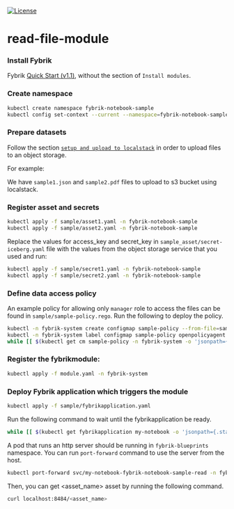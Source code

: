 [![License](https://img.shields.io/badge/License-Apache%202.0-blue.svg)](https://opensource.org/licenses/Apache-2.0)

# read-file-module

### Install Fybrik
Fybrik [Quick Start (v1.1)](https://fybrik.io/v1.1/get-started/quickstart/), without the section of `Install modules`.

### Create namespace
```bash
kubectl create namespace fybrik-notebook-sample
kubectl config set-context --current --namespace=fybrik-notebook-sample
```

### Prepare datasets
Follow the section [`setup and upload to localstack`](https://fybrik.io/v0.6/samples/notebook/#prepare-a-dataset-to-be-accessed-by-the-notebook) in order to upload files to an object storage.

For example:

We have `sample1.json` and `sample2.pdf` files to upload to s3 bucket using localstack.

### Register asset and secrets
```bash
kubectl apply -f sample/asset1.yaml -n fybrik-notebook-sample
kubectl apply -f sample/asset2.yaml -n fybrik-notebook-sample
```
Replace the values for access_key and secret_key in `sample_asset/secret-iceberg.yaml` file with the values from the object storage service that you used and run:
```bash
kubectl apply -f sample/secret1.yaml -n fybrik-notebook-sample
kubectl apply -f sample/secret2.yaml -n fybrik-notebook-sample
```

### Define data access policy
An example policy for allowing only `manager` role to access the files can be found in `sample/sample-policy.rego`. Run the following to deploy the policy.
```bash
kubectl -n fybrik-system create configmap sample-policy --from-file=sample/sample-policy.rego
kubectl -n fybrik-system label configmap sample-policy openpolicyagent.org/policy=rego
while [[ $(kubectl get cm sample-policy -n fybrik-system -o 'jsonpath={.metadata.annotations.openpolicyagent\.org/policy-status}') != '{"status":"ok"}' ]]; do echo "waiting for policy to be applied" && sleep 5; done
```

### Register the fybrikmodule:

```bash
kubectl apply -f module.yaml -n fybrik-system
```

### Deploy Fybrik application which triggers the module
```bash
kubectl apply -f sample/fybrikapplication.yaml
```
Run the following command to wait until the fybrikapplication be ready.
```bash
while [[ $(kubectl get fybrikapplication my-notebook -o 'jsonpath={.status.ready}') != "true" ]]; do echo "waiting for FybrikApplication" && sleep 5; done
```

A pod that runs an http server should be running in `fybrik-blueprints` namespace. You can run `port-forward` command to use the server from the host.
```bash
kubectl port-forward svc/my-notebook-fybrik-notebook-sample-read -n fybrik-blueprints 8484:80 &
```
Then, you can get <asset_name> asset by running the following command.
```bash
curl localhost:8484/<asset_name>
```
